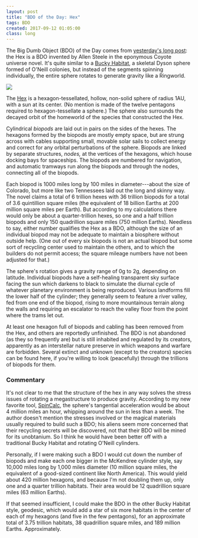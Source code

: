 ```yaml
---
layout: post
title: "BDO of the Day: Hex"
tags: BDO
created: 2017-09-12 01:05:00
class: long
---
```

The Big Dumb Object (BDO) of the Day comes from [yesterday's long post](/blog/2017/09/11/epic-genre-objects/):  the Hex is a BDO invented by Allen Steele in the eponymous Coyote universe novel.  It's quite similar to a [Bucky Habitat](http://www.orionsarm.com/eg-article/4cd1c52672b71), a skeletal Dyson sphere formed of O'Neill colonies, but instead of the segments spinning individually, the entire sphere rotates to generate gravity like a Ringworld.

<a target="_blank"  href="https://www.amazon.com/gp/product/1937007510/ref=as_li_tl?ie=UTF8&camp=1789&creative=9325&creativeASIN=1937007510&linkCode=as2&tag=mcdema-20&linkId=a22ccae933227eba6c9110014102f72a"><img border="0" src="//ws-na.amazon-adsystem.com/widgets/q?_encoding=UTF8&MarketPlace=US&ASIN=1937007510&ServiceVersion=20070822&ID=AsinImage&WS=1&Format=_SL250_&tag=mcdema-20" ></a><img src="//ir-na.amazon-adsystem.com/e/ir?t=mcdema-20&l=am2&o=1&a=1937007510" width="1" height="1" border="0" alt="" style="border:none !important; margin:0px !important;" />

The [Hex](https://robcaswell.deviantart.com/art/Allen-Steele-s-HEX-211397450) is a hexagon-tessellated, hollow, non-solid sphere of radius 1AU, with a sun at its center.  (No mention is made of the twelve pentagons required to hexagon-tessellate a sphere.)  The sphere also surrounds the decayed orbit of the homeworld of the species that constructed the Hex.

Cylindrical *biopods* are laid out in pairs on the sides of the hexes.  The hexagons formed by the biopods are mostly empty space, but are strung across with cables supporting small, movable solar sails to collect energy and correct for any orbital perturbations of the sphere.   Biopods are linked by separate structures, *nodes,* at the vertices of the hexagons, which house docking bays for spaceships.  The biopods are numbered for navigation, and automatic tramways run along the biopods and through the nodes, connecting all of the biopods.

Each biopod is 1000 miles long by 100 miles in diameter---about the size of Colorado, but more like two Tennessees laid out the long and skinny way.  The novel claims a total of 6 trillion hexes with 36 trillion biopods for a total of 3.6 quintillion square miles (the equivalent of 18 billion Earths at 200 million square miles per Earth).   But according to my calculations there would only be about a quarter-trillion hexes, so one and a half trillion biopods and only 150 quadrillion square miles (750 million Earths).  Needless to say, either number qualifies the Hex as a BDO, although the size of an individual biopod may not be adequate to maintain a biosphere without outside help.  (One out of every six biopods is not an actual biopod but some sort of recycling center used to maintain the others, and to which the builders do not permit access; the square mileage numbers have not been adjusted for that.)

The sphere's rotation gives a gravity range of 0g to 2g, depending on latitude.  Individual biopods have a self-healing transparent sky surface facing the sun which darkens to black to simulate the diurnal cycle of whatever planetary environment is being reproduced.  Various landforms fill the lower half of the cylinder; they generally seem to feature a river valley, fed from one end of the biopod, rising to more mountainous terrain along the walls and requiring an escalator to reach the valley floor from the point where the trams let out.

At least one hexagon full of biopods and cabling has been removed from the Hex, and others are reportedly unfinished.  The BDO is not abandoned (as they so frequently are) but is still inhabited and regulated by its creators, apparently as an interstellar nature preserve in which weapons and warfare are forbidden.  Several extinct and unknown (except to the creators) species can be found here, if you're willing to look (peacefully) through the trillions of biopods for them.

### Commentary

It's not clear to me that the structure of the hex in any way solves the stress issues of rotating a megastructure to produce gravity.  According to my new favorite tool, [SpinCalc](http://www.artificial-gravity.com/sw/SpinCalc/), the sphere's tangential acceleration would be about 4 million miles an hour, whipping around the sun in less than a week.  The author doesn't mention the stresses involved or the magical materials usually required to build such a BDO; his aliens seem more concerned that their recycling secrets will be discovered, not that their BDO will be mined for its unobtanium.  So I think he would have been better off with a traditional Bucky Habitat and rotating O'Neill cylinders.

Personally, if I were making such a BDO I would cut down the number of biopods and make each one bigger in the McKendree cylinder style, say 10,000 miles long by 1,000 miles diameter (10 million square miles, the equivalent of a good-sized continent like North America).  This would yield about 420 million hexagons, and because I'm not doubling them up, only one and a quarter trillion habitats.  Their area would be 12 quadrillion square miles (63 million Earths).

If that seemed insufficient, I could make the BDO in the other Bucky Habitat style, geodesic, which would add a star of six more habitats in the center of each of my hexagons (and five in the few pentagons), for an approximate total of 3.75 trillion habitats, 38 quadrillion square miles, and 189 million Earths.  Approximately.

